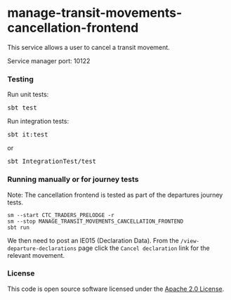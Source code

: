 
# manage-transit-movements-cancellation-frontend

This service allows a user to cancel a transit movement.

Service manager port: 10122

### Testing

Run unit tests:
<pre>sbt test</pre>  
Run integration tests:  
<pre>sbt it:test</pre>  
or
<pre>sbt IntegrationTest/test</pre> 

### Running manually or for journey tests

Note: The cancellation frontend is tested as part of the departures journey tests.

    sm --start CTC_TRADERS_PRELODGE -r
    sm --stop MANAGE_TRANSIT_MOVEMENTS_CANCELLATION_FRONTEND
    sbt run

We then need to post an IE015 (Declaration Data). From the `/view-departure-declarations` page click the `Cancel declaration` link for the relevant movement.

### License

This code is open source software licensed under the [Apache 2.0 License]("http://www.apache.org/licenses/LICENSE-2.0.html").

